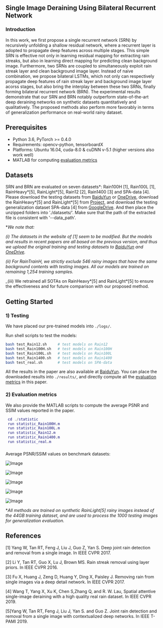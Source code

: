 ## Single Image Deraining Using Bilateral Recurrent Network
### Introduction
In this work, we first propose a single recurrent network (SRN) by recursively unfolding a shallow residual network, where a recurrent layer is adopted to propagate deep features across multiple stages.
This simple SRN is effective not only in learning residual mapping for extracting rain streaks, but also in learning direct mapping for predicting clean background image. Furthermore, two SRNs are coupled to simultaneously exploit rain streak layer and clean background image layer. 
Instead of naive combination, we propose bilateral LSTMs, which not only can respectively propagate deep features of rain streak layer and background image layer acorss stages, but also bring the interplay between these two SRNs, finally forming bilateral recurrent network (BRN).
The experimental results demonstrate that our SRN and BRN notably outperform state-of-the-art deep deraining networks on synthetic datasets quantitatively and qualitatively. The proposed methods also perform more favorably in terms of generalization performance on real-world rainy dataset. 


## Prerequisites
- Python 3.6, PyTorch >= 0.4.0
- Requirements: opencv-python, tensorboardX
- Platforms: Ubuntu 16.04, cuda-8.0 & cuDNN v-5.1 (higher versions also work well)
- MATLAB for computing [evaluation metrics](statistic/)


## Datasets

SRN and BRN are evaluated on seven datasets*: 
Rain100H [1], Rain100L [1], RainHeavy*[5], RainLight*[5], Rain12 [2], Rain1400 [3] and SPA-data [4].  
Please download the testing datasets from [BaiduYun](https://pan.baidu.com/s/1J0q6Mrno9aMCsaWZUtmbkg)
or [OneDrive](https://1drv.ms/f/s!AqLfQqtZ6GwGgep-hgjLxkov2SSZ3g), download the RainHeavy*[5] and RainLight*[5] from [Project](http://www.icst.pku.edu.cn/struct/Projects/joint_rain_removal.html), and download the testing generalization dataset SPA-data [4] from [GoogleDrive](https://drive.google.com/drive/folders/1eSGgE_I4juiTsz0d81l3Kq3v943UUjiG).
And then place the unzipped folders into './datasets/'. Make sure that the path of the extracted file is consistent with '--data_path'. 

*_We note that:_

_(i) The datasets in the website of [1] seem to be modified. 
    But the models and results in recent papers are all based on the previous version, 
    and thus we upload the original training and testing datasets 
    to [BaiduYun](https://pan.baidu.com/s/1J0q6Mrno9aMCsaWZUtmbkg) 
    and [OneDrive](https://1drv.ms/f/s!AqLfQqtZ6GwGgep-hgjLxkov2SSZ3g)._ 

_(ii) For RainTrainH, we strictly exclude 546 rainy images that have the same background contents with testing images.
    All our models are trained on remaining 1,254 training samples._
  
_(iii) We retrained all SOTAs on RainHeavy*[5] and RainLight*[5]  to ensure
the effectiveness and for future comparison with our proposed method.
        

## Getting Started

### 1) Testing

We have placed our pre-trained models into `./logs/`. 

Run shell scripts to test the models:
```bash
bash test_Rain12.sh     # test models on Rain12
bash test_Rain100H.sh   # test models on Rain100H
bash test_Rain100L.sh   # test models on Rain100L
bash test_Rain1400.sh   # test models on Rain1400
bash test_real.sh       # test models on SPA-data
```
All the results in the paper are also available at [BaiduYun](https://pan.baidu.com/s/1eyBzwj4kDXAc7v81QNgLOA).
You can place the downloaded results into `./results/`, and directly compute all the [evaluation metrics](statistic/) in this paper.  

### 2) Evaluation metrics

We also provide the MATLAB scripts to compute the average PSNR and SSIM values reported in the paper.
 

```Matlab
 cd ./statistic
 run statistic_Rain100H.m
 run statistic_Rain100L.m
 run statistic_Rain12.m
 run statistic_Rain1400.m
 run statistic_real.m
```
###
Average PSNR/SSIM values on benchmark datasets:

![Image](https://raw.githubusercontent.com/csdwren/RecDerain/master/results/1.jpg)

![Image](https://raw.githubusercontent.com/csdwren/RecDerain/master/results/2.jpg)

![Image](https://raw.githubusercontent.com/csdwren/RecDerain/master/results/3.jpg)

![Image](https://raw.githubusercontent.com/csdwren/RecDerain/master/results/5.jpg)

![Image](https://raw.githubusercontent.com/csdwren/RecDerain/master/results/4.jpg)

*_All methods are trained on synthetic RainLight[5] rainy images instead of the 44GB training dataset, and are used to process the 1000 testing images for generalization evaluation._


## References
[1] Yang W, Tan RT, Feng J, Liu J, Guo Z, Yan S. Deep joint rain detection and removal from a single image. In IEEE CVPR 2017.

[2] Li Y, Tan RT, Guo X, Lu J, Brown MS. Rain streak removal using layer priors. In IEEE CVPR 2016.

[3] Fu X, Huang J, Zeng D, Huang Y, Ding X, Paisley J. Removing rain from single images via a deep detail network. In IEEE CVPR 2017.

[4] Wang T, Yang X, Xu K, Chen S,Zhang Q, and R. W. Lau, Spatial attentive single-image deraining with a high quality real rain dataset. In IEEE CVPR 2019.

[5]Yang W, Tan RT, Feng J, Liu J, Yan S. and Guo Z. Joint rain detection and removal from a single image with contextualized deep networks. In IEEE T-PAMI 2019. 
